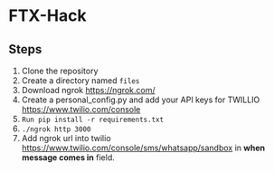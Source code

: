 # FTX-Hack

## Steps

1. Clone the repository
2. Create a directory named `files`
3. Download ngrok <https://ngrok.com/>
4. Create a personal_config.py and add your API keys for TWILLIO <https://www.twilio.com/console>
5. `Run pip install -r requirements.txt`
6. `./ngrok http 3000`
7. Add ngrok url into twilio <https://www.twilio.com/console/sms/whatsapp/sandbox> in **when message comes in** field.

